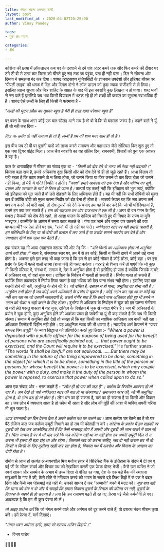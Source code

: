 ```yaml
---
title: मंगल भवन अमंगल हारी
layout: post
last_modified_at : 2020-04-02T20:25:00
author: Vinay Pandey

tags:
- गुरु का ग्यान

categories:
- दीर्घ

---
```


कोरोना की छाया में लॉकडाउन कब घर के दरवाजे से दबे पांव अंदर कमरे तक और फिर कमरे की दीवार पर टंगे टी वी से उतर कर जिस्म को चीरते हुए रूह तक जा पहुंचा, पता ही नही चला। दिल ने सोचना और दिमाग ने समझना बंद कर दिया। शायद व्हाट्सएप्प यूनिवर्सिटी के ज्ञानवान उपदेशों और इडियट बॉक्स पर 'पीपली लाइव' की धमक में दिल और दिमाग दोनो ने लॉक डाउन को कुछ ज्यादा संजीदगी से ले लिया। इसलिए अग्रज सुभाष और मित्र शाहिद के आग्रह के बाद भी इस नवरात्रि कुछ लिखना न हो पाया। शब्द भावों से रस पाते हैं इसलिये जब भाव किसी बियाबान में भटक रहे हों तो शब्दों की फसल का सूखना स्वाभाविक ही है। शायद ऐसे लम्हों के लिए ही किसी ने फरमाया है -

*"लम्हों की घुटन*
*ख़ौफ़ का तूफ़ान बहुत है*
*मेरी ही तरह*
*वक़्त परेशान बहुत है"*

पर वक्त के साथ अगर कोई एक बात सोलह आने सच है तो वो ये कि वो बदलता जरूर है। कहने वाले ने यूँ ही तो नही कह दिया -

*दिल ना-उमीद तो नहीं*
*नाकाम ही तो है,*
*लम्बी है ग़म की शाम* 
*मगर शाम ही तो है।*

इस बीच जब टी वी पर पुरानी यादों को ताजा करते रामायण और महाभारत जैसे सीरियल फिर शुरू हुए तो एक नया ट्रिगर पॉइंट मिला। आज चैत्र नवरात्रि का यह अंतिम दिन, रामनवमी, विचारों को पुनः एक अवसर दे रहा है। 

कल के धारावाहिक में श्रीराम का संवाद एक था - *_"किसी को दोष देने से भाग्य की रेखा नही बदलती।_"* कितना बड़ा सच है, हमारे अधिकांश दुख किसी और को दोष देने से ही तो जुड़े रहते हैं। आधा विलाप तो यही रहता है कि काश उसने वो न किया होता, जो उसने किया या फिर उसने वो कर दिया होता जो उसने नही किया, तो मेरी ये गति/ स्थिति न होती। *"काश" हमारे आकाश को ढक देता है और  भविष्य का सूर्य, प्रयास और पराक्रम के मार्ग से विरत हो जाता है।* तात्पर्य यह कतई नही कि इतिहास को भूल जाएं, क्योकि जो इतिहास को भूल जाते हैं वो उसे दोहराने के लिए अभिशप्त होते हैं। यह भी नही कि सभी दोषियों को मुक्त कर दें क्योंकि दोषी को मुक्त करना निर्दोष को दंड देना ही होता है। तात्पर्य केवल यह कि जब अपना कर्म पथ तय करने की बारी आये, तो दोष दूसरों को देने के बजाए हम यह विचार करें कि जो भी परिस्थितयां हैं, उनमे हम क्या कर सकते हैं। *राम की सहजता वन और राजभवन में एक सी है।* अगर वो वन गमन के लिए मंथरा / कैकयी को दोष देते रहते, तो आज्ञा पालन के दायित्व को निभाते हुए भी निषाद के राज्य या मुनि भारद्वाज / वाल्मीकि के आश्रम में समय काट सकते थे। गंगा पार जाने और यमुना पार उतरने की क्या बाध्यता थी? पर ऐसा होने पर राम, "राम" भी तो नही बन पाते। *व्यक्तिगत स्तर पर यही हमारी त्रासदी है, हम परिस्थिति के लिए या तो दोषी की तलाश में लग जाते हैं या उसके सामने समर्पण कर देते हैं और ज्यादातर दोनों एक साथ कर बैठते हैं।*

एक संवाद यह भी आया (महाराज दशरथ की ओर से) कि - *_"यदि किसी का आधिपत्य होता तो अनुचित कार्य क्यों होता।"_* सत्य है, संस्थागत स्तर पर, हम में से हर कोई, किसी न किसी दायरे में अपने तई राजा होता है। अक्सर इसे इस तरह भी कहा जाता है कि हम से हर कोई नौकर है कोई छोटा, कोई बड़ा। पर इस प्रसंग के लिए मैं पहले वाली उपमा (राजा की) ही पसंद करूंगा। गहराई से विचार करें तो पाएंगे कि जो कुछ भी किसी परिवार में, संस्था में, समाज मे, देश मे अनुचित होता है वो इसीलिए हो पाता है क्योंकि  जिसके दायरे में अधिकार था, वो वहां चूक गया। दायित्व के निर्वहन में गलती हो सकती है। निर्णय गलत हो सकते हैं क्योंकि जिस कालखंड में निर्णय लिया जाता है वहां भविष्य को देख पाना संभव नही होता। इसलिए यहां बात गलती होने की नही, अनुचित के होने की है। *जो उचित है, उसका न हो पाना, अनुचित का होना नही है। अनुचित तभी होता है जब कोई अपने अधिकारों के प्रयोग मे चूकता है। कोई गलत कर रहा था या कोई वह नही कर रहा था जो उसकी जवाबदारी है, उससे गंभीर बात है कि हमारे पास अधिकार होते हुए भी हमने न गलत को रोका न सही करने के लिए टोका।* दुर्भाग्य से अधिकार के निर्वाहन में चूक को हम उतना गंभीरता से नही लेते परन्तु वास्तव में यह चूक, दायित्व के निर्वाहन में चूक से ज्यादा गंभीर है। जब भी अधिकारों के प्रयोग में चूक होगी, कुछ अनुचित होने की आशंका प्रबल हो जावेगी या यूं भी कह सकते हैं कि जब भी किसी संस्था / समाज में अनुचित होते देखें तो समझ लें कि वहां किसी का न्यायिक आधिपत्य अब बाकी नही रहा। अधिकार जिम्मेदारी विहीन नही होते। यह आधुनिक न्याय की भी धारणा है। न्यायविद अर्ल केयर्न्स ने "पावर कपल्ड विथ ड्यूटी" के न्याय सिद्धान्त को प्रतिपादित करते हुए लिखा :-
 _"Where a power is deposited with a public officer for the purpose of being used for the benefit of persons who are specifically pointed out, .... that power ought to be exercised, and the Court will require it to be exercised."_
He further states-
 _"The words 'it shall be lawful' are not equivocal. ......But there may be something in the nature of the thing empowered to be done, something in the object for which it is to be done, something in the title of the person or persons for whose benefit the power is to be exercised, which may couple the power with a duty, and make it the duty of the person in whom the power is reposed, to exercise that power when called upon to do so."_

आज एक संवाद और - भरत कहते हैं - _*"लोभ ही तो पाप की जड़ है"।*_  *कर्तव्य के विपरीत आचरण ही तो पाप है। अब देखें तो चाहे व्यक्तिगत स्तर की बात हो या संस्थागत / समाजगत स्तर की, जो भी अनुचित होता है, वो लोभ वश ही तो होता है।* लोभ धन का हो सकता है, यश का हो सकता है या किसी और विकार का। जब लोभ में व्यवधान आता है तो क्रोध भी आता है और लोभ की पूर्ति की आशा में व्यक्ति अपनी गरिमा भी भूल जाता है। 

*आज रामनवमी का दिन प्रेरणा देता है अपने कर्तव्य पथ पर चलने का।* आज कर्तव्य घर बैठने का है तो घर बैठे लेकिन कल जब कर्तव्य ड्यूटी निभाने का हो तब भी कोताही न करें। *कोरोना के प्रकोप में हम सड़कों पर दूसरों को देख कर आक्रोशित होते हैं कि कैसे नासमझ लोग हैं अपनी और दूसरों की जान खतरे में डाल रहे हैं। चिंता जायज है पर ये भी याद रखें कि जब कोरोना नही था या नही होगा तब अपनी ड्यूटी दिल से न करना भी इतना ही बड़ा द्रोह था और रहेगा। जिसको जब जो करना चाहिए, जब वो नही करता तब भी वो किसी न किसी के लिए मुसीबत खड़ी कर रहा होता है, विकास पथ में अवरोध  और विनाश के आव्हान का दोषी होता है।*

 संयोग से आज ही  अत्यंत अध्ययनशील मित्र मनोज झवर ने सिंडिकेट बैंक के इतिहास के संदर्भ में टी एम ए पई जी के जीवन संघर्ष और विचार पथ को रेखांकित करती एक प्रेरक पोस्ट भेजी। कैसे उस व्यक्ति ने जो स्वयं साधन और समर्थन के अभाव में उच्च शिक्षा से वंचित रह गया, देश के एक बड़े बैंक की स्थापना मछुआरों के गांव में की, कैसे छोटे से मणिपाल कस्बे को भारत के सबसे बड़े शिक्षा केंद्रों में से एक मे बदल दिया और कैसे जब धीरूभाई बड़े नही थे, उनको साधन दे कर "अम्बानी" बनने में मदद की। 
*मूल बात वही कि भाग्य को दोष न दो और ये समझो कि हमारा विकास दूसरों के विनाश की कीमत पर नही, दूसरों के विकास के सहारे ही हो सकता है।* लगा कि हम रामायण पढ़ते ही रह गए, प्रेरणा पई जैसे कर्मयोगी ले गए। आवश्यक है कि हम भी कुछ प्रेरणा तो लें।

*तो आइए प्रार्थना करें* कि जो मंगल करने वाले और अमंगल को दूर करने वाले हैं, वो दशरथ नंदन श्रीराम कृपा करें। हमें प्रेरणा दें, मार्ग दिखाएं।

*"मंगल भवन अमंगल हारी,*
*द्रवउ सो दसरथ अजिर बिहारी।"*

- विनय पांडेय

🙏🌷🌷🙏
